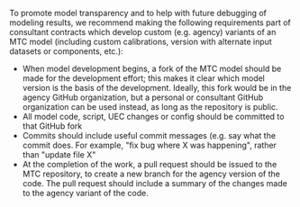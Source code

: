To promote model transparency and to help with future debugging of modeling results, we recommend making the following requirements part of consultant contracts which develop custom (e.g. agency) variants of an MTC model (including custom calibrations, version with alternate input datasets or components, etc.):
* When model development begins, a fork of the MTC model should be made for the development effort; this makes it clear which model version is the basis of the development.  Ideally, this fork would be in the agency GitHub organization, but a personal or consultant GitHub organization can be used instead, as long as the repository is public.
* All model code, script, UEC changes or config should be committed to that GitHub fork
* Commits should include useful commit messages (e.g. say what the commit does. For example, "fix bug where X was happening", rather than "update file X"
* At the completion of the work, a pull request should be issued to the MTC repository, to create a new branch for the agency version of the code.  The pull request should include a summary of the changes made to the agency variant of the code.